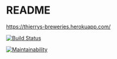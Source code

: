 # README

https://thierrys-breweries.herokuapp.com/

[![Build Status](https://travis-ci.org/ThierryBotty/ratebeer.svg?branch=master)](https://travis-ci.org/ThierryBotty/ratebeer)

[![Maintainability](https://api.codeclimate.com/v1/badges/e865ab5e19d63f46528f/maintainability)](https://codeclimate.com/github/ThierryBotty/ratebeer/maintainability)
